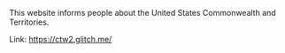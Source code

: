 This website informs people about the United States Commonwealth and Territories.

Link: https://ctw2.glitch.me/
